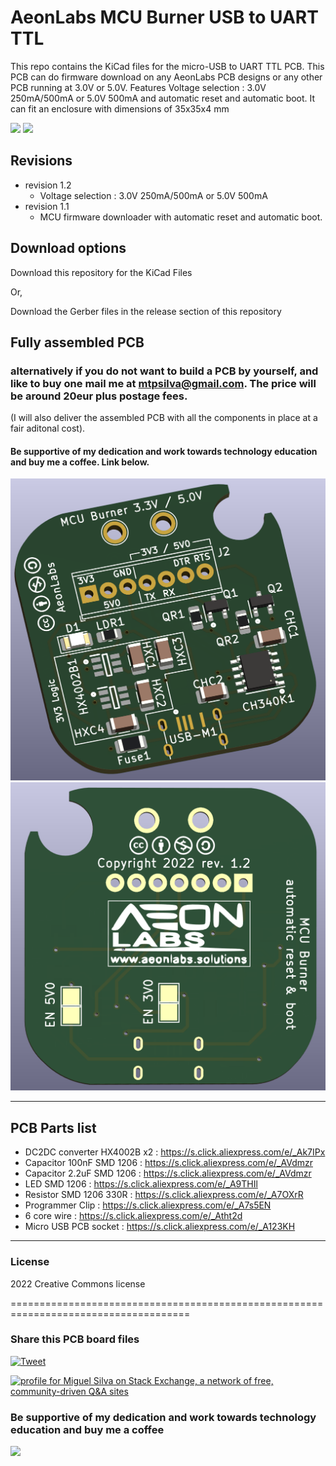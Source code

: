 # AeonLabs MCU Burner USB to UART TTL
This repo contains the KiCad files for the micro-USB to UART TTL PCB. This PCB can do firmware download on any AeonLabs PCB designs or any other PCB running at 3.0V or 5.0V.
Features Voltage selection : 3.0V 250mA/500mA or 5.0V 500mA and automatic reset and automatic boot. It can fit an enclosure with dimensions of 35x35x4 mm

![](https://views.whatilearened.today/views/github/aeonSolutions/AeonLabs_MCU_Burner_USB_to_UART_TTL.svg)
![](https://img.shields.io/github/downloads/aeonSolutions/AeonLabs-MCU-Burner-USB-to-UART-TTL/total?style=for-the-badge)

## Revisions
- revision 1.2
  - Voltage selection : 3.0V 250mA/500mA or 5.0V 500mA 
- revision 1.1
  - MCU firmware downloader with automatic reset and automatic boot. 
 


## Download options
Download this repository for the KiCad Files

Or,

Download the Gerber files in the release section of this repository

## Fully assembled PCB
### alternatively if you do not want to build a PCB by yourself, and like to buy one mail me at mtpsilva@gmail.com. The price will be around 20eur plus postage fees.
(I will also deliver the assembled PCB with all the components in place at a fair aditonal cost).
#### Be supportive of my dedication and work towards technology education and buy me a coffee. Link below.

![](https://github.com/aeonSolutions/AeonLabs-MCU-Burner-USB-to-UART-TTL/blob/main/designs/pcb_front.png)
![](https://github.com/aeonSolutions/AeonLabs-MCU-Burner-USB-to-UART-TTL/blob/main/designs/pcb_back.png)

________________________________________________________________________________________________________________



## PCB Parts list
- DC2DC converter HX4002B x2 : https://s.click.aliexpress.com/e/_Ak7IPx
- Capacitor 100nF SMD 1206 : https://s.click.aliexpress.com/e/_AVdmzr
- Capacitor 2.2uF SMD 1206 : https://s.click.aliexpress.com/e/_AVdmzr
- LED SMD 1206 : https://s.click.aliexpress.com/e/_A9THIl
- Resistor SMD 1206 330R : https://s.click.aliexpress.com/e/_A7OXrR
- Programmer Clip : https://s.click.aliexpress.com/e/_A7s5EN
- 6 core wire : https://s.click.aliexpress.com/e/_Atht2d
- Micro USB PCB socket : https://s.click.aliexpress.com/e/_A123KH 


______________________________________________________________________________________________________________________________

### License
2022 Creative Commons license

=====================================================================================
### Share this PCB board files
[![Tweet](https://img.shields.io/twitter/url/http/shields.io.svg?style=social)](https://twitter.com/intent/tweet?original_referer=https%3A%2F%2Fjitpack.io%2F&ref_src=twsrc%5Etfw&text=Version%201.0%20of%20AeonLabs-MCU-Burner-USB-to-UART-TTL%20is%20now%20available%20on%20&tw_p=tweetbutton&url=http%3A%2F%2Fgithub.com%2FaeonSolutions%2FAeonLabs-MCU-Burner-USB-to-UART-TTL)

<a href="https://stackexchange.com/users/18907312/miguel-silva"><img src="https://stackexchange.com/users/flair/18907312.png" width="208" height="58" alt="profile for Miguel Silva on Stack Exchange, a network of free, community-driven Q&amp;A sites" title="profile for Miguel Silva on Stack Exchange, a network of free, community-driven Q&amp;A sites" /></a>

### Be supportive of my dedication and work towards technology education and buy me a coffee

[<img src="https://cdn.buymeacoffee.com/buttons/v2/default-yellow.png" data-canonical-src="https://cdn.buymeacoffee.com/buttons/v2/default-yellow.png" height="70" />](https://www.buymeacoffee.com/migueltomas)


